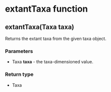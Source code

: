 extantTaxa function
===================
extantTaxa(Taxa **taxa**)
-------------------------

Returns the extant taxa from the given taxa object.

### Parameters

- Taxa **taxa** - the taxa-dimensioned value.

### Return type

- Taxa




